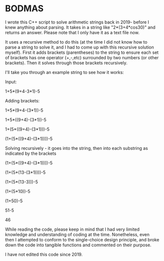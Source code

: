 # BODMAS

I wrote this C++ script to solve arithmetic strings back in 2019- before I knew anything about parsing. It takes in a string like "2*(3+4\*cos30)" and returns an answer. Please note that I only have it as a text file now.

It uses a recursive method to do this (at the time I did not know how to parse a string to solve it, and I had to come up with this recursive solution myself). First it adds brackets (parentheses) to the string to ensure each set of brackets has one operator (+,-,etc) surrounded by two numbers (or other brackets). Then it solves through those brackets recursively.

I'll take you through an example string to see how it works:

Input:

1+5*(9+4-3\*1)-5

Adding brackets:

1+5*(9+4-(3\*1))-5

1+5*((9+4)-(3\*1))-5

1+(5*((9+4)-(3\*1)))-5

(1+(5*((9+4)-(3\*1))))-5


Solving recursively - it goes into the string, then into each substring as indicated by the brackets

(1+(5*((9+4)-(3\*1))))-5

(1+(5*(13-(3\*1))))-5


(1+(5*(13-3)))-5

(1+(5\*10))-5

(1+50)-5

51-5

46


While reading the code, please keep in mind that I had very limited knowledge and understanding of coding at the time. Nonetheless, even then I attempted to conform to the single-choice design principle, and broke down the code into tangible functions and commented on their purpose. 

I have not edited this code since 2019.
